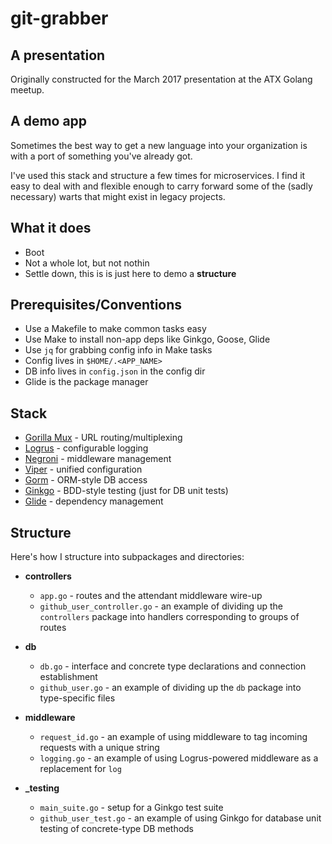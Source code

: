 # git-grabber

## A presentation
Originally constructed for the March 2017 presentation at the ATX Golang
meetup.


## A demo app
Sometimes the best way to get a new language into your organization is with a port of something you've already got.

I've used this stack and structure a few times for microservices. I find it easy to deal with and flexible enough to carry forward some of the (sadly necessary) warts that might exist in legacy projects.

## What it does
* Boot
* Not a whole lot, but not nothin
* Settle down, this is is just here to demo a **structure**

## Prerequisites/Conventions

* Use a Makefile to make common tasks easy
* Use Make to install non-app deps like Ginkgo, Goose, Glide
* Use `jq` for grabbing config info in Make tasks
* Config lives in `$HOME/.<APP_NAME>`
* DB info lives in `config.json` in the config dir
* Glide is the package manager

## Stack

* [Gorilla Mux](https://github.com/gorilla/mux) - URL routing/multiplexing
* [Logrus](https://github.com/sirupsen/logrus) - configurable logging
* [Negroni](https://github.com/urfave/negroni) - middleware management
* [Viper](https://github.com/spf13/viper) - unified configuration
* [Gorm](https://github.com/jinzhu/gorm) - ORM-style DB access
* [Ginkgo](https://github.com/onsi/ginkgo) - BDD-style testing (just for DB unit tests)
* [Glide](https://github.com/Masterminds/glide) - dependency management

## Structure
Here's how I structure into subpackages and directories:

* **controllers**
	* `app.go` - routes and the attendant middleware wire-up
	* `github_user_controller.go` - an example of dividing up the `controllers` package into handlers corresponding to groups of routes

* **db**
	* `db.go` - interface and concrete type declarations and connection establishment
	* `github_user.go` - an example of dividing up the `db` package into type-specific files

* **middleware**
	* `request_id.go` - an example of using middleware to tag incoming requests with a unique string
	* `logging.go` - an example of using Logrus-powered middleware as a replacement for `log`

* **_testing**
	* `main_suite.go` - setup for a Ginkgo test suite
	* `github_user_test.go` - an example of using Ginkgo for database unit testing of concrete-type DB methods

